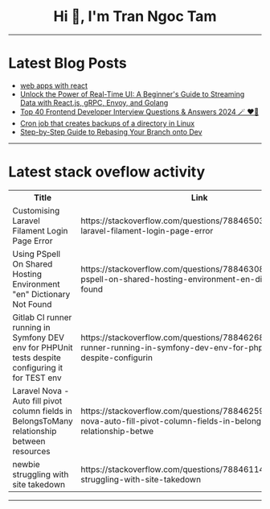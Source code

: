 <h1 align="center">Hi 👋, I'm Tran Ngoc Tam</h1>

---

# Latest Blog Posts 
<!-- BLOG-POST-LIST:START -->
- [web apps with react](https://dev.to/blindvisionman/web-apps-with-react-3m35)
- [Unlock the Power of Real-Time UI: A Beginner&#39;s Guide to Streaming Data with React.js, gRPC, Envoy, and Golang](https://dev.to/marscode/unlock-the-power-of-real-time-ui-a-beginners-guide-to-streaming-data-with-reactjs-grpc-envoy-and-golang-271p)
- [Top 40 Frontend Developer Interview Questions &amp; Answers 2024 🪄 ❤️‍🔥](https://dev.to/lakshmananarumugam/top-40-frontend-developer-interview-questions-answers-2024-2hkn)
- [Cron job that creates backups of a directory in Linux](https://dev.to/letsbsocial1/cron-job-that-creates-backups-of-a-directory-in-linux-277n)
- [Step-by-Step Guide to Rebasing Your Branch onto Dev](https://dev.to/smrpdl1991/step-by-step-guide-to-rebasing-your-branch-onto-dev-345e)
<!-- BLOG-POST-LIST:END -->

---

# Latest stack oveflow activity
<table>
  <tr><th>Title</th><th>Link</th></tr>
  <!-- STACKOVERFLOW:START --><tr><td>Customising Laravel Filament Login Page Error</td><td>https://stackoverflow.com/questions/78846503/customising-laravel-filament-login-page-error</td></tr><tr><td>Using PSpell On Shared Hosting Environment &quot;en&quot; Dictionary Not Found</td><td>https://stackoverflow.com/questions/78846308/using-pspell-on-shared-hosting-environment-en-dictionary-not-found</td></tr><tr><td>Gitlab CI runner running in Symfony DEV env for PHPUnit tests despite configuring it for TEST env</td><td>https://stackoverflow.com/questions/78846268/gitlab-ci-runner-running-in-symfony-dev-env-for-phpunit-tests-despite-configurin</td></tr><tr><td>Laravel Nova - Auto fill pivot column fields in BelongsToMany relationship between resources</td><td>https://stackoverflow.com/questions/78846259/laravel-nova-auto-fill-pivot-column-fields-in-belongstomany-relationship-betwe</td></tr><tr><td>newbie struggling with site takedown</td><td>https://stackoverflow.com/questions/78846114/newbie-struggling-with-site-takedown</td></tr><!-- STACKOVERFLOW:END -->
</table>

---


